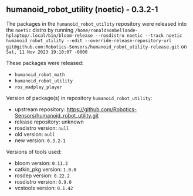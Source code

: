 ## humanoid_robot_utility (noetic) - 0.3.2-1

The packages in the `humanoid_robot_utility` repository were released into the `noetic` distro by running `/home/ronaldsonbellande-hplaptop/.local/bin/bloom-release --rosdistro noetic --track noetic humanoid_robot_utility --edit --override-release-repository-url git@github.com:Robotics-Sensors/humanoid_robot_utility-release.git` on `Sat, 11 Nov 2023 19:10:07 -0000`

These packages were released:
- `humanoid_robot_math`
- `humanoid_robot_utility`
- `ros_madplay_player`

Version of package(s) in repository `humanoid_robot_utility`:

- upstream repository: https://github.com/Robotics-Sensors/humanoid_robot_utility.git
- release repository: unknown
- rosdistro version: `null`
- old version: `null`
- new version: `0.3.2-1`

Versions of tools used:

- bloom version: `0.11.2`
- catkin_pkg version: `1.0.0`
- rosdep version: `0.22.2`
- rosdistro version: `0.9.0`
- vcstools version: `0.1.42`


